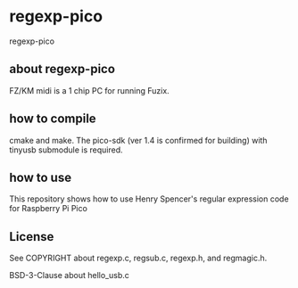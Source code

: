 # regexp-pico
regexp-pico

## about regexp-pico
FZ/KM midi is a 1 chip PC for running Fuzix.

## how to compile
cmake and make. The pico-sdk (ver 1.4 is confirmed for building) with tinyusb submodule is required.

## how to use
This repository shows how to use Henry Spencer's regular expression code for Raspberry Pi Pico

## License
See COPYRIGHT about regexp.c, regsub.c, regexp.h, and regmagic.h.

BSD-3-Clause about hello_usb.c
